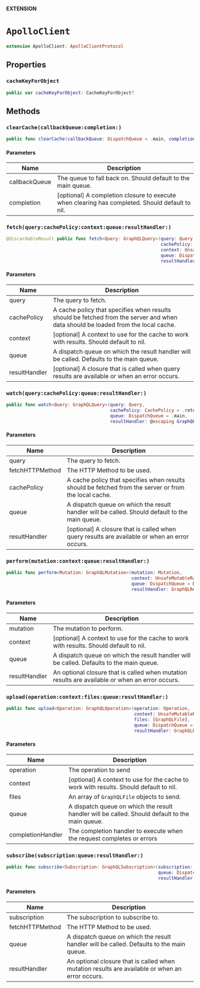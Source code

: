 **EXTENSION**

# `ApolloClient`
```swift
extension ApolloClient: ApolloClientProtocol
```

## Properties
### `cacheKeyForObject`

```swift
public var cacheKeyForObject: CacheKeyForObject?
```

## Methods
### `clearCache(callbackQueue:completion:)`

```swift
public func clearCache(callbackQueue: DispatchQueue = .main, completion: ((Result<Void, Error>) -> Void)? = nil)
```

#### Parameters

| Name | Description |
| ---- | ----------- |
| callbackQueue | The queue to fall back on. Should default to the main queue. |
| completion | [optional] A completion closure to execute when clearing has completed. Should default to nil. |

### `fetch(query:cachePolicy:context:queue:resultHandler:)`

```swift
@discardableResult public func fetch<Query: GraphQLQuery>(query: Query,
                                                          cachePolicy: CachePolicy = .returnCacheDataElseFetch,
                                                          context: UnsafeMutableRawPointer? = nil,
                                                          queue: DispatchQueue = DispatchQueue.main,
                                                          resultHandler: GraphQLResultHandler<Query.Data>? = nil) -> Cancellable
```

#### Parameters

| Name | Description |
| ---- | ----------- |
| query | The query to fetch. |
| cachePolicy | A cache policy that specifies when results should be fetched from the server and when data should be loaded from the local cache. |
| context | [optional] A context to use for the cache to work with results. Should default to nil. |
| queue | A dispatch queue on which the result handler will be called. Defaults to the main queue. |
| resultHandler | [optional] A closure that is called when query results are available or when an error occurs. |

### `watch(query:cachePolicy:queue:resultHandler:)`

```swift
public func watch<Query: GraphQLQuery>(query: Query,
                                       cachePolicy: CachePolicy = .returnCacheDataElseFetch,
                                       queue: DispatchQueue = .main,
                                       resultHandler: @escaping GraphQLResultHandler<Query.Data>) -> GraphQLQueryWatcher<Query>
```

#### Parameters

| Name | Description |
| ---- | ----------- |
| query | The query to fetch. |
| fetchHTTPMethod | The HTTP Method to be used. |
| cachePolicy | A cache policy that specifies when results should be fetched from the server or from the local cache. |
| queue | A dispatch queue on which the result handler will be called. Should default to the main queue. |
| resultHandler | [optional] A closure that is called when query results are available or when an error occurs. |

### `perform(mutation:context:queue:resultHandler:)`

```swift
public func perform<Mutation: GraphQLMutation>(mutation: Mutation,
                                               context: UnsafeMutableRawPointer? = nil,
                                               queue: DispatchQueue = DispatchQueue.main,
                                               resultHandler: GraphQLResultHandler<Mutation.Data>? = nil) -> Cancellable
```

#### Parameters

| Name | Description |
| ---- | ----------- |
| mutation | The mutation to perform. |
| context | [optional] A context to use for the cache to work with results. Should default to nil. |
| queue | A dispatch queue on which the result handler will be called. Defaults to the main queue. |
| resultHandler | An optional closure that is called when mutation results are available or when an error occurs. |

### `upload(operation:context:files:queue:resultHandler:)`

```swift
public func upload<Operation: GraphQLOperation>(operation: Operation,
                                                context: UnsafeMutableRawPointer? = nil,
                                                files: [GraphQLFile],
                                                queue: DispatchQueue = .main,
                                                resultHandler: GraphQLResultHandler<Operation.Data>? = nil) -> Cancellable
```

#### Parameters

| Name | Description |
| ---- | ----------- |
| operation | The operation to send |
| context | [optional] A context to use for the cache to work with results. Should default to nil. |
| files | An array of `GraphQLFile` objects to send. |
| queue | A dispatch queue on which the result handler will be called. Should default to the main queue. |
| completionHandler | The completion handler to execute when the request completes or errors |

### `subscribe(subscription:queue:resultHandler:)`

```swift
public func subscribe<Subscription: GraphQLSubscription>(subscription: Subscription,
                                                         queue: DispatchQueue = .main,
                                                         resultHandler: @escaping GraphQLResultHandler<Subscription.Data>) -> Cancellable
```

#### Parameters

| Name | Description |
| ---- | ----------- |
| subscription | The subscription to subscribe to. |
| fetchHTTPMethod | The HTTP Method to be used. |
| queue | A dispatch queue on which the result handler will be called. Defaults to the main queue. |
| resultHandler | An optional closure that is called when mutation results are available or when an error occurs. |